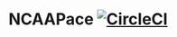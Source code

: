 # NCAAPace [![CircleCI](https://circleci.com/gh/u0028854/NCAAPace/tree/master.svg?style=svg)](https://circleci.com/gh/u0028854/NCAAPace/tree/master)
